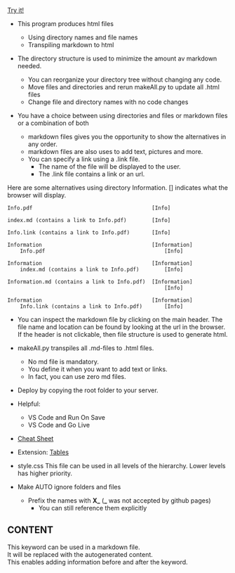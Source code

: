 [Try it!](https://christernilsson.github.io/SeniorSchack/SeniorSchack_Stockholm)

* This program produces html files
	* Using directory names and file names
	* Transpiling markdown to html

* The directory structure is used to minimize the amount av markdown needed.
	* You can reorganize your directory tree without changing any code.
	* Move files and directories and rerun makeAll.py to update all .html files
	* Change file and directory names with no code changes

* You have a choice between using directories and files or markdown files or a combination of both
	* markdown files gives you the opportunity to show the alternatives in any order.
	* markdown files are also uses to add text, pictures and more.
	* You can specify a link using a .link file.
		* The name of the file will be displayed to the user.
		* The .link file contains a link or an url.

Here are some alternatives using directory Information.
[] indicates what the browser will display.

```
Info.pdf                                      [Info]

index.md (contains a link to Info.pdf)        [Info]

Info.link (contains a link to Info.pdf)       [Info]

Information                                   [Information]
	Info.pdf                                      [Info]

Information                                   [Information]
	index.md (contains a link to Info.pdf)        [Info]

Information.md (contains a link to Info.pdf)  [Information]
                                                  [Info]

Information                                   [Information]
	Info.link (contains a link to Info.pdf)       [Info]
```

* You can inspect the markdown file by clicking on the main header.
The file name and location can be found by looking at the url in the browser.
If the header is not clickable, then file structure is used to generate html.

* makeAll.py transpiles all .md-files to .html files.
	* No md file is mandatory.
	* You define it when you want to add text or links.
	* In fact, you can use zero md files.

* Deploy by copying the root folder to your server.

* Helpful:
	* VS Code and Run On Save
	* VS Code and Go Live

* [Cheat Sheet](https://commonmark.org/help/)

* Extension: [Tables](https://python-markdown.github.io/extensions/tables/)

* style.css
This file can be used in all levels of the hierarchy. Lower levels has higher priority.

* Make AUTO ignore folders and files
	* Prefix the names with **X_** (**_** was not accepted by github pages)
		* You can still reference them explicitly

## CONTENT
This keyword can be used in a markdown file.  
It will be replaced with the autogenerated content.  
This enables adding information before and after the keyword.  